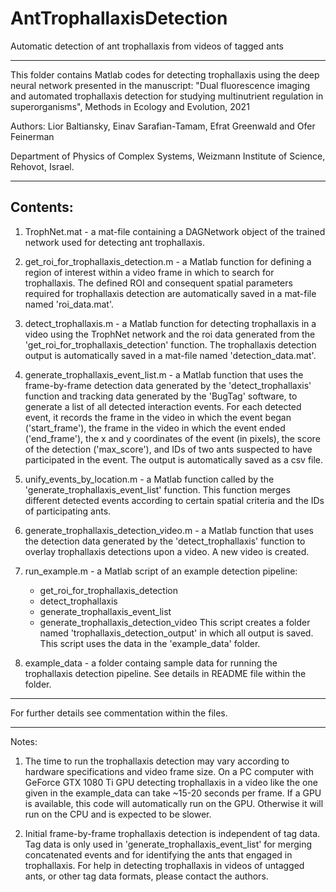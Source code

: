 # AntTrophallaxisDetection
Automatic detection of ant trophallaxis from videos of tagged ants

---------

This folder contains Matlab codes for detecting trophallaxis using the deep neural network presented in the manuscript:
"Dual fluorescence imaging and automated trophallaxis detection for studying multinutrient regulation in superorganisms", Methods in Ecology and Evolution, 2021

Authors: Lior Baltiansky, Einav Sarafian-Tamam, Efrat Greenwald and Ofer Feinerman

Department of Physics of Complex Systems, Weizmann Institute of Science, Rehovot, Israel.

---------
Contents:
---------

1. TrophNet.mat - a mat-file containing a DAGNetwork object of the trained network used for detecting ant trophallaxis.


2. get_roi_for_trophallaxis_detection.m - a Matlab function for defining a region of interest within a video frame in which to search for trophallaxis. The defined ROI and consequent spatial parameters required for trophallaxis detection are automatically saved in a mat-file named 'roi_data.mat'.


3. detect_trophallaxis.m - a Matlab function for detecting trophallaxis in a video using the TrophNet network and the roi data generated from the 'get_roi_for_trophallaxis_detection' function. The trophallaxis detection output is automatically saved in a mat-file named 'detection_data.mat'.


4. generate_trophallaxis_event_list.m - a Matlab function that uses the frame-by-frame detection data generated by the 'detect_trophallaxis' function and tracking data generated by the 'BugTag' software, to generate a list of all detected interaction events. For each detected event, it records the frame in the video in which the event began ('start_frame'), the frame in the video in which the event ended ('end_frame'), the x and y coordinates of the event (in pixels), the score of the detection ('max_score'), and IDs of two ants suspected to have participated in the event. The output is automatically saved as a csv file.


5. unify_events_by_location.m - a Matlab function called by the 'generate_trophallaxis_event_list' function. This function merges different detected events according to certain spatial criteria and the IDs of participating ants.


6. generate_trophallaxis_detection_video.m - a Matlab function that uses the detection data generated by the 'detect_trophallaxis' function to overlay trophallaxis detections upon a video. A new video is created.


7. run_example.m - a Matlab script of an example detection pipeline:
	- get_roi_for_trophallaxis_detection
	- detect_trophallaxis
	- generate_trophallaxis_event_list
	- generate_trophallaxis_detection_video
This script creates a folder named 'trophallaxis_detection_output' in which all output is saved.
This script uses the data in the 'example_data' folder.


8. example_data - a folder containg sample data for running the trophallaxis detection pipeline. See details in README file within the folder.


------------------------------------------------------
For further details see commentation within the files.

------------------------------------------------------

Notes:

1. The time to run the trophallaxis detection may vary according to hardware specifications and video frame size. On a PC computer with GeForce GTX 1080 Ti GPU detecting trophallaxis in a video like the one given in the example_data can take ~15-20 seconds per frame. If a GPU is available, this code will automatically run on the GPU. Otherwise it will run on the CPU and is expected to be slower.

2. Initial frame-by-frame trophallaxis detection is independent of tag data. Tag data is only used in 'generate_trophallaxis_event_list' for merging concatenated events and for identifying the ants that engaged in trophallaxis. For help in detecting trophallaxis in videos of untagged ants, or other tag data formats, please contact the authors.
